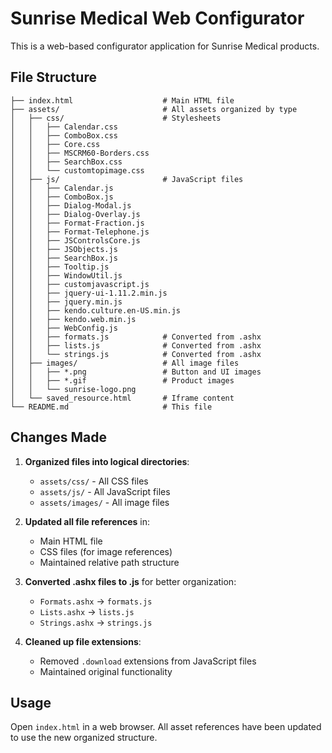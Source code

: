 # Sunrise Medical Web Configurator

This is a web-based configurator application for Sunrise Medical products.

## File Structure

```
├── index.html                    # Main HTML file
├── assets/                       # All assets organized by type
│   ├── css/                      # Stylesheets
│   │   ├── Calendar.css
│   │   ├── ComboBox.css
│   │   ├── Core.css
│   │   ├── MSCRM60-Borders.css
│   │   ├── SearchBox.css
│   │   └── customtopimage.css
│   ├── js/                       # JavaScript files
│   │   ├── Calendar.js
│   │   ├── ComboBox.js
│   │   ├── Dialog-Modal.js
│   │   ├── Dialog-Overlay.js
│   │   ├── Format-Fraction.js
│   │   ├── Format-Telephone.js
│   │   ├── JSControlsCore.js
│   │   ├── JSObjects.js
│   │   ├── SearchBox.js
│   │   ├── Tooltip.js
│   │   ├── WindowUtil.js
│   │   ├── customjavascript.js
│   │   ├── jquery-ui-1.11.2.min.js
│   │   ├── jquery.min.js
│   │   ├── kendo.culture.en-US.min.js
│   │   ├── kendo.web.min.js
│   │   ├── WebConfig.js
│   │   ├── formats.js            # Converted from .ashx
│   │   ├── lists.js              # Converted from .ashx
│   │   └── strings.js            # Converted from .ashx
│   ├── images/                   # All image files
│   │   ├── *.png                 # Button and UI images
│   │   ├── *.gif                 # Product images
│   │   └── sunrise-logo.png
│   └── saved_resource.html       # Iframe content
└── README.md                     # This file
```

## Changes Made

1. **Organized files into logical directories**:
   - `assets/css/` - All CSS files
   - `assets/js/` - All JavaScript files  
   - `assets/images/` - All image files

2. **Updated all file references** in:
   - Main HTML file
   - CSS files (for image references)
   - Maintained relative path structure

3. **Converted .ashx files to .js** for better organization:
   - `Formats.ashx` → `formats.js`
   - `Lists.ashx` → `lists.js` 
   - `Strings.ashx` → `strings.js`

4. **Cleaned up file extensions**:
   - Removed `.download` extensions from JavaScript files
   - Maintained original functionality

## Usage

Open `index.html` in a web browser. All asset references have been updated to use the new organized structure.